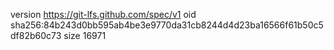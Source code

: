 version https://git-lfs.github.com/spec/v1
oid sha256:84b243d0bb595ab4be3e9770da31cb8244d4d23ba16566f61b50c5df82b60c73
size 16971
